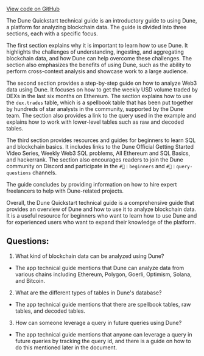 [View code on GitHub](https://dune.com/blob/master/index.md)

The Dune Quickstart technical guide is an introductory guide to using Dune, a platform for analyzing blockchain data. The guide is divided into three sections, each with a specific focus. 

The first section explains why it is important to learn how to use Dune. It highlights the challenges of understanding, ingesting, and aggregating blockchain data, and how Dune can help overcome these challenges. The section also emphasizes the benefits of using Dune, such as the ability to perform cross-context analysis and showcase work to a large audience. 

The second section provides a step-by-step guide on how to analyze Web3 data using Dune. It focuses on how to get the weekly USD volume traded by DEXs in the last six months on Ethereum. The section explains how to use the `dex.trades` table, which is a spellbook table that has been put together by hundreds of star analysts in the community, supported by the Dune team. The section also provides a link to the query used in the example and explains how to work with lower-level tables such as raw and decoded tables. 

The third section provides resources and guides for beginners to learn SQL and blockchain basics. It includes links to the Dune Official Getting Started Video Series, Weekly Web3 SQL problems, All Ethereum and SQL Basics, and hackerrank. The section also encourages readers to join the Dune community on Discord and participate in the `#🐥︱beginners` and `#🙋︱query-questions` channels. 

The guide concludes by providing information on how to hire expert freelancers to help with Dune-related projects. 

Overall, the Dune Quickstart technical guide is a comprehensive guide that provides an overview of Dune and how to use it to analyze blockchain data. It is a useful resource for beginners who want to learn how to use Dune and for experienced users who want to expand their knowledge of the platform.
## Questions: 
 1. What kind of blockchain data can be analyzed using Dune? 
- The app technical guide mentions that Dune can analyze data from various chains including Ethereum, Polygon, Goerli, Optimism, Solana, and Bitcoin. 

2. What are the different types of tables in Dune's database? 
- The app technical guide mentions that there are spellbook tables, raw tables, and decoded tables. 

3. How can someone leverage a query in future queries using Dune? 
- The app technical guide mentions that anyone can leverage a query in future queries by tracking the query id, and there is a guide on how to do this mentioned later in the document.